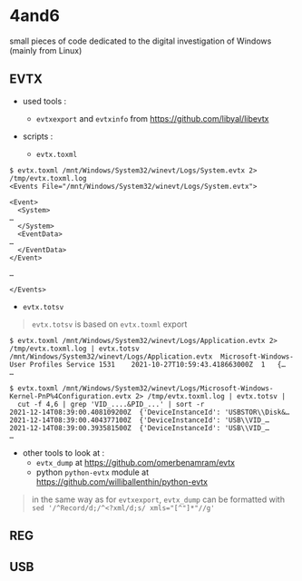 # 4and6
small pieces of code dedicated to the digital investigation of Windows (mainly from Linux)

## EVTX

- used tools :
  - `evtxexport` and `evtxinfo` from https://github.com/libyal/libevtx

- scripts :
  - `evtx.toxml`

```console
$ evtx.toxml /mnt/Windows/System32/winevt/Logs/System.evtx 2> /tmp/evtx.toxml.log
<Events File="/mnt/Windows/System32/winevt/Logs/System.evtx">

<Event>
  <System>
…
  </System>
  <EventData>
…
  </EventData>
</Event>

…

</Events>
```

  - `evtx.totsv`

> `evtx.totsv` is based on `evtx.toxml` export

```console
$ evtx.toxml /mnt/Windows/System32/winevt/Logs/Application.evtx 2> /tmp/evtx.toxml.log | evtx.totsv
/mnt/Windows/System32/winevt/Logs/Application.evtx	Microsoft-Windows-User Profiles Service	1531	2021-10-27T10:59:43.418663000Z	1	{…
…

$ evtx.toxml /mnt/Windows/System32/winevt/Logs/Microsoft-Windows-Kernel-PnP%4Configuration.evtx 2> /tmp/evtx.toxml.log | evtx.totsv |
  cut -f 4,6 | grep 'VID_....&PID_...' | sort -r
2021-12-14T08:39:00.408109200Z	{'DeviceInstanceId': 'USBSTOR\\Disk&…
2021-12-14T08:39:00.404377100Z	{'DeviceInstanceId': 'USB\\VID_…
2021-12-14T08:39:00.393581500Z	{'DeviceInstanceId': 'USB\\VID_…
…
```

- other tools to look at :
  - `evtx_dump` at https://github.com/omerbenamram/evtx
  - python `python-evtx` module at https://github.com/williballenthin/python-evtx

> in the same way as for `evtxexport`, `evtx_dump` can be formatted with `sed '/^Record/d;/^<?xml/d;s/ xmls="[^"]*"//g'`

## REG


## USB
